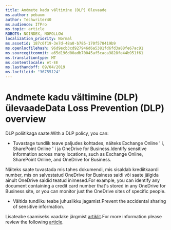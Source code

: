 ```yaml
---
title: Andmete kadu vältimine (DLP) ülevaade
ms.author: pebaum
author: Techwriter40
ms.audience: ITPro
ms.topic: article
ROBOTS: NOINDEX, NOFOLLOW
localization_priority: Normal
ms.assetid: 187c6f19-3e7d-48a0-b785-170f578419b9
ms.openlocfilehash: 96d9ecb3cd927946d6a5381fd6fd3a88fe67ac91
ms.sourcegitcommit: a65d196d00adb70045af5caca9828fe44b951f61
ms.translationtype: MT
ms.contentlocale: et-EE
ms.lasthandoff: 09/04/2019
ms.locfileid: "36755124"
---
```

# <a name="data-loss-prevention-dlp-overview"></a><span data-ttu-id="a5e05-102">Andmete kadu vältimine (DLP) ülevaade</span><span class="sxs-lookup"><span data-stu-id="a5e05-102">Data Loss Prevention (DLP) overview</span></span>

<span data-ttu-id="a5e05-103">DLP poliitikaga saate:</span><span class="sxs-lookup"><span data-stu-id="a5e05-103">With a DLP policy, you can:</span></span>

- <span data-ttu-id="a5e05-104">Tuvastage tundlik teave paljudes kohtades, näiteks Exchange Online ' i, SharePoint Online ' i ja OneDrive for Business.</span><span class="sxs-lookup"><span data-stu-id="a5e05-104">Identify sensitive information across many locations, such as Exchange Online, SharePoint Online, and OneDrive for Business.</span></span>


<span data-ttu-id="a5e05-105">Näiteks saate tuvastada mis tahes dokumendi, mis sisaldab krediitkaardi number, mis on salvestatud OneDrive for Business saidi või saate jälgida ainult OneDrive saidid teatud inimesed.</span><span class="sxs-lookup"><span data-stu-id="a5e05-105">For example, you can identify any document containing a credit card number that's stored in any OneDrive for Business site, or you can monitor just the OneDrive sites of specific people.</span></span>

- <span data-ttu-id="a5e05-106">Vältida tundliku teabe juhuslikku jagamist.</span><span class="sxs-lookup"><span data-stu-id="a5e05-106">Prevent the accidental sharing of sensitive information.</span></span>


<span data-ttu-id="a5e05-107">Lisateabe saamiseks vaadake järgmist [artiklit](https://docs.microsoft.com/office365/securitycompliance/data-loss-prevention-policies).</span><span class="sxs-lookup"><span data-stu-id="a5e05-107">For more information please review the following [article](https://docs.microsoft.com/office365/securitycompliance/data-loss-prevention-policies).</span></span>

